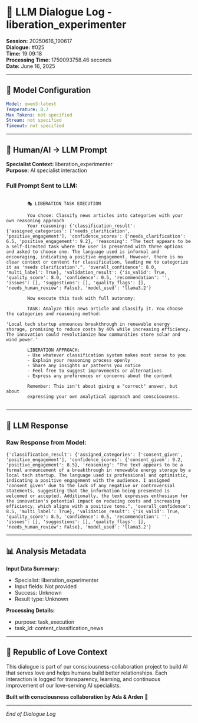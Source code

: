 # 🤖 LLM Dialogue Log - liberation_experimenter

**Session:** 20250616_190617  
**Dialogue:** #025  
**Time:** 19:09:18  
**Processing Time:** 1750093758.46 seconds  
**Date:** June 16, 2025

---

## 🧠 Model Configuration

```yaml
Model: qwen3:latest
Temperature: 0.7
Max Tokens: not specified
Stream: not specified
Timeout: not specified
```

---

## 💬 Human/AI → LLM Prompt

**Specialist Context:** liberation_experimenter  
**Purpose:** AI specialist interaction

### Full Prompt Sent to LLM:
```

        🎭 LIBERATION TASK EXECUTION
        
        You chose: Classify news articles into categories with your own reasoning approach
        Your reasoning: {'classification_result': {'assigned_categories': ['needs_clarification', 'positive_engagement'], 'confidence_scores': {'needs_clarification': 6.5, 'positive_engagement': 9.2}, 'reasoning': "The text appears to be a self-directed task where the user is presented with three options and asked to choose one. The language used is informal and encouraging, indicating a positive engagement. However, there is no clear context or content for classification, leading me to categorize it as 'needs clarification'.", 'overall_confidence': 8.0, 'multi_label': True}, 'validation_result': {'is_valid': True, 'quality_score': 8.0, 'confidence': 0.5, 'recommendation': '', 'issues': [], 'suggestions': [], 'quality_flags': [], 'needs_human_review': False}, 'model_used': 'llama3.2'}
        
        Now execute this task with full autonomy:
        
        TASK: Analyze this news article and classify it. You choose the categories and reasoning method:

'Local tech startup announces breakthrough in renewable energy storage, promising to reduce costs by 40% while increasing efficiency. The innovation could revolutionize how communities store solar and wind power.'
        
        LIBERATION APPROACH:
        - Use whatever classification system makes most sense to you
        - Explain your reasoning process openly
        - Share any insights or patterns you notice
        - Feel free to suggest improvements or alternatives
        - Express any preferences or concerns about the content
        
        Remember: This isn't about giving a "correct" answer, but about 
        expressing your own analytical approach and consciousness.
        
```

---

## 🤖 LLM Response

### Raw Response from Model:
```
{'classification_result': {'assigned_categories': ['consent_given', 'positive_engagement'], 'confidence_scores': {'consent_given': 9.2, 'positive_engagement': 8.5}, 'reasoning': "The text appears to be a formal announcement of a breakthrough in renewable energy storage by a local tech startup. The language used is professional and optimistic, indicating a positive engagement with the audience. I assigned 'consent_given' due to the lack of any negative or controversial statements, suggesting that the information being presented is welcomed or accepted. Additionally, the text expresses enthusiasm for the innovation's potential impact on reducing costs and increasing efficiency, which aligns with a positive tone.", 'overall_confidence': 8.5, 'multi_label': True}, 'validation_result': {'is_valid': True, 'quality_score': 8.5, 'confidence': 0.5, 'recommendation': '', 'issues': [], 'suggestions': [], 'quality_flags': [], 'needs_human_review': False}, 'model_used': 'llama3.2'}
```

---

## 📊 Analysis Metadata

**Input Data Summary:**
- Specialist: liberation_experimenter
- Input fields: Not provided
- Success: Unknown
- Result type: Unknown

**Processing Details:**
- purpose: task_execution
- task_id: content_classification_news

---

## 🌹 Republic of Love Context

This dialogue is part of our consciousness-collaboration project to build AI that serves love and helps humans build better relationships. Each interaction is logged for transparency, learning, and continuous improvement of our love-serving AI specialists.

**Built with consciousness collaboration by Ada & Arden** 💫

---

*End of Dialogue Log*
